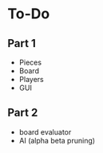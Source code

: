 # To-Do

## Part 1

- Pieces
- Board
- Players
- GUI

## Part 2

- board evaluator
- AI (alpha beta pruning) 